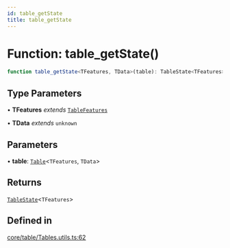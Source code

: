```yaml
---
id: table_getState
title: table_getState
---
```


# Function: table\_getState()

```ts
function table_getState<TFeatures, TData>(table): TableState<TFeatures>
```

## Type Parameters

• **TFeatures** *extends* [`TableFeatures`](../interfaces/tablefeatures.md)

• **TData** *extends* `unknown`

## Parameters

• **table**: [`Table`](../type-aliases/table.md)\<`TFeatures`, `TData`\>

## Returns

[`TableState`](../type-aliases/tablestate.md)\<`TFeatures`\>

## Defined in

[core/table/Tables.utils.ts:62](https://github.com/TanStack/table/blob/b1e6b79157b0debc7222660572b06c8b857f4605/packages/table-core/src/core/table/Tables.utils.ts#L62)
